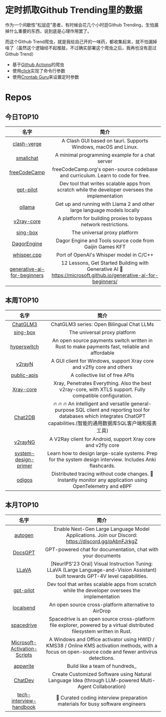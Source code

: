 # 定时抓取Github Trending里的数据

作为一个间歇性“松鼠症”患者，有时候会花几个小时逛Github Trending，生怕漏掉什么重要的东西，说到底是心理作用罢了。

而这个Github Trend爬虫，就是我给自己开的一味药，都收集起来，就不怕漏掉啥了（虽然这个逻辑经不起推敲，不过确实部署这个爬虫之后，我再也没有逛过Github Trend）

* 基于[Github Actions](https://docs.github.com/en/actions)的爬虫
* 使用[click](https://github.com/pallets/click)实现了命令行参数
* 使用[Crontab Guru](https://crontab.guru/)来设置定时参数

# Repos
## 今日TOP10 
<!-- START OF DAILY_TOP10_REPOS -->
| 名字 | 简介 |
| :----: | :----: |
| [clash-verge](https://github.com/zzzgydi/clash-verge) | A Clash GUI based on tauri. Supports Windows, macOS and Linux. |
| [smallchat](https://github.com/antirez/smallchat) | A minimal programming example for a chat server |
| [freeCodeCamp](https://github.com/freeCodeCamp/freeCodeCamp) | freeCodeCamp.org's open-source codebase and curriculum. Learn to code for free. |
| [gpt-pilot](https://github.com/Pythagora-io/gpt-pilot) | Dev tool that writes scalable apps from scratch while the developer oversees the implementation |
| [ollama](https://github.com/jmorganca/ollama) | Get up and running with Llama 2 and other large language models locally |
| [v2ray-core](https://github.com/v2fly/v2ray-core) | A platform for building proxies to bypass network restrictions. |
| [sing-box](https://github.com/SagerNet/sing-box) | The universal proxy platform |
| [DagorEngine](https://github.com/GaijinEntertainment/DagorEngine) | Dagor Engine and Tools source code from Gaijin Games KFT |
| [whisper.cpp](https://github.com/ggerganov/whisper.cpp) | Port of OpenAI's Whisper model in C/C++ |
| [generative-ai-for-beginners](https://github.com/microsoft/generative-ai-for-beginners) | 12 Lessons, Get Started Building with Generative AI 🔗 https://microsoft.github.io/generative-ai-for-beginners/ |
<!-- END OF DAILY_TOP10_REPOS -->

## 本周TOP10
<!-- START OF WEEKLY_TOP10_REPOS -->
| 名字 | 简介 |
| :----: | :----: |
| [ChatGLM3](https://github.com/THUDM/ChatGLM3) | ChatGLM3 series: Open Bilingual Chat LLMs | 开源双语对话语言模型 |
| [sing-box](https://github.com/SagerNet/sing-box) | The universal proxy platform |
| [hyperswitch](https://github.com/juspay/hyperswitch) | An open source payments switch written in Rust to make payments fast, reliable and affordable |
| [v2rayN](https://github.com/2dust/v2rayN) | A GUI client for Windows, support Xray core and v2fly core and others |
| [public-apis](https://github.com/public-apis/public-apis) | A collective list of free APIs |
| [Xray-core](https://github.com/XTLS/Xray-core) | Xray, Penetrates Everything. Also the best v2ray-core, with XTLS support. Fully compatible configuration. |
| [Chat2DB](https://github.com/chat2db/Chat2DB) | 🔥 🔥 🔥 An intelligent and versatile general-purpose SQL client and reporting tool for databases which integrates ChatGPT capabilities.(智能的通用数据库SQL客户端和报表工具) |
| [v2rayNG](https://github.com/2dust/v2rayNG) | A V2Ray client for Android, support Xray core and v2fly core |
| [system-design-primer](https://github.com/donnemartin/system-design-primer) | Learn how to design large-scale systems. Prep for the system design interview. Includes Anki flashcards. |
| [odigos](https://github.com/keyval-dev/odigos) | Distributed tracing without code changes. 🚀 Instantly monitor any application using OpenTelemetry and eBPF |
<!-- END OF WEEKLY_TOP10_REPOS -->

## 本月TOP10
<!-- START OF MONTHLY_TOP10_REPOS -->
| 名字 | 简介 |
| :----: | :----: |
| [autogen](https://github.com/microsoft/autogen) | Enable Next-Gen Large Language Model Applications. Join our Discord: https://discord.gg/pAbnFJrkgZ |
| [DocsGPT](https://github.com/arc53/DocsGPT) | GPT-powered chat for documentation, chat with your documents |
| [LLaVA](https://github.com/haotian-liu/LLaVA) | [NeurIPS'23 Oral] Visual Instruction Tuning: LLaVA (Large Language-and-Vision Assistant) built towards GPT-4V level capabilities. |
| [gpt-pilot](https://github.com/Pythagora-io/gpt-pilot) | Dev tool that writes scalable apps from scratch while the developer oversees the implementation |
| [localsend](https://github.com/localsend/localsend) | An open source cross-platform alternative to AirDrop |
| [spacedrive](https://github.com/spacedriveapp/spacedrive) | Spacedrive is an open source cross-platform file explorer, powered by a virtual distributed filesystem written in Rust. |
| [Microsoft-Activation-Scripts](https://github.com/massgravel/Microsoft-Activation-Scripts) | A Windows and Office activator using HWID / KMS38 / Online KMS activation methods, with a focus on open-source code and fewer antivirus detections. |
| [appwrite](https://github.com/appwrite/appwrite) | Build like a team of hundreds_ |
| [ChatDev](https://github.com/OpenBMB/ChatDev) | Create Customized Software using Natural Language Idea (through LLM-powered Multi-Agent Collaboration) |
| [tech-interview-handbook](https://github.com/yangshun/tech-interview-handbook) | 💯 Curated coding interview preparation materials for busy software engineers |
<!-- END OF MONTHLY_TOP10_REPOS -->
